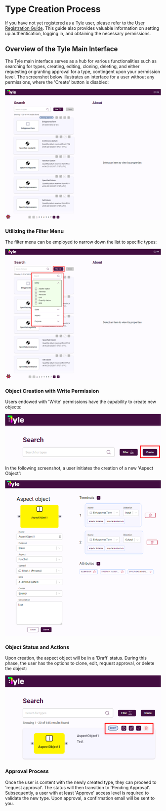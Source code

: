 # Type Creation Process

If you have not yet registered as a Tyle user, please refer to the [User Registration Guide](registering-user.md). This
guide also provides valuable information on setting up authentication, logging in, and obtaining the necessary
permissions.

## Overview of the Tyle Main Interface

The Tyle main interface serves as a hub for various functionalities such as searching for types, creating, editing,
cloning, deleting, and either requesting or granting approval for a type, contingent upon your permission level. The
screenshot below illustrates an interface for a user without any permissions, where the 'Create' button is disabled:

![Tyle Main Interface](img/creatingTypes1.png)

### Utilizing the Filter Menu

The filter menu can be employed to narrow down the list to specific types:

![Filter Menu](img/creatingTypes2.png)

### Object Creation with Write Permission

Users endowed with 'Write' permissions have the capability to create new objects:

![Write Permission](img/creatingTypes3.png)

In the following screenshot, a user initiates the creation of a new 'Aspect Object':

![Creating Aspect Object](img/creatingTypes4.png)

### Object Status and Actions

Upon creation, the aspect object will be in a 'Draft' status. During this phase, the user has the options to clone,
edit, request approval, or delete the object:

![Draft Status](img/creatingTypes5.png)

### Approval Process

Once the user is content with the newly created type, they can proceed to 'request approval'. The status will then
transition to 'Pending Approval'. Subsequently, a user with at least 'Approve' access level is required to validate the
new type. Upon approval, a confirmation email will be sent to you.
